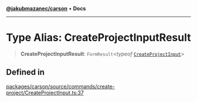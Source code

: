 [**@jakubmazanec/carson**](../README.md) • **Docs**

---

# Type Alias: CreateProjectInputResult

> **CreateProjectInputResult**: `FormResult`\<_typeof_
> [`CreateProjectInput`](../functions/CreateProjectInput.md)\>

## Defined in

[packages/carson/source/commands/create-project/CreateProjectInput.ts:37](https://github.com/jakubmazanec/tools/blob/e8ae4d79f84effbab1b79b1c88222a54b84f3504/packages/carson/source/commands/create-project/CreateProjectInput.ts#L37)
